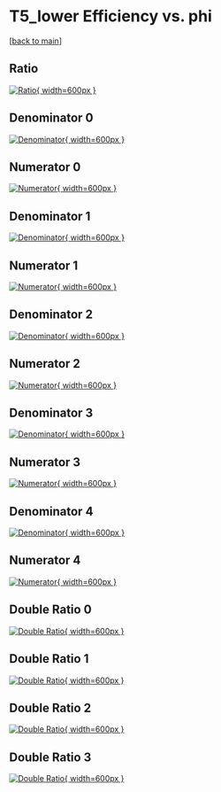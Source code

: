 # T5_lower Efficiency vs. phi

[[back to main](./)]



## Ratio

[![Ratio](../mtv/var/T5_lower_vtr_211_0_eff_phi.png){ width=600px }](../mtv/var/T5_lower_vtr_211_0_eff_phi.pdf)

## Denominator 0

[![Denominator](../mtv/den/T5_lower_vtr_211_0_eff_phi_den0.png){ width=600px }](../mtv/den/T5_lower_vtr_211_0_eff_phi_den0.pdf)

## Numerator 0

[![Numerator](../mtv/num/T5_lower_vtr_211_0_eff_phi_num0.png){ width=600px }](../mtv/num/T5_lower_vtr_211_0_eff_phi_num0.pdf)

## Denominator 1

[![Denominator](../mtv/den/T5_lower_vtr_211_0_eff_phi_den1.png){ width=600px }](../mtv/den/T5_lower_vtr_211_0_eff_phi_den1.pdf)

## Numerator 1

[![Numerator](../mtv/num/T5_lower_vtr_211_0_eff_phi_num1.png){ width=600px }](../mtv/num/T5_lower_vtr_211_0_eff_phi_num1.pdf)

## Denominator 2

[![Denominator](../mtv/den/T5_lower_vtr_211_0_eff_phi_den2.png){ width=600px }](../mtv/den/T5_lower_vtr_211_0_eff_phi_den2.pdf)

## Numerator 2

[![Numerator](../mtv/num/T5_lower_vtr_211_0_eff_phi_num2.png){ width=600px }](../mtv/num/T5_lower_vtr_211_0_eff_phi_num2.pdf)

## Denominator 3

[![Denominator](../mtv/den/T5_lower_vtr_211_0_eff_phi_den3.png){ width=600px }](../mtv/den/T5_lower_vtr_211_0_eff_phi_den3.pdf)

## Numerator 3

[![Numerator](../mtv/num/T5_lower_vtr_211_0_eff_phi_num3.png){ width=600px }](../mtv/num/T5_lower_vtr_211_0_eff_phi_num3.pdf)

## Denominator 4

[![Denominator](../mtv/den/T5_lower_vtr_211_0_eff_phi_den4.png){ width=600px }](../mtv/den/T5_lower_vtr_211_0_eff_phi_den4.pdf)

## Numerator 4

[![Numerator](../mtv/num/T5_lower_vtr_211_0_eff_phi_num4.png){ width=600px }](../mtv/num/T5_lower_vtr_211_0_eff_phi_num4.pdf)

## Double Ratio 0

[![Double Ratio](../mtv/ratio/T5_lower_vtr_211_0_eff_phi_ratio0.png){ width=600px }](../mtv/ratio/T5_lower_vtr_211_0_eff_phi_ratio0.pdf)

## Double Ratio 1

[![Double Ratio](../mtv/ratio/T5_lower_vtr_211_0_eff_phi_ratio1.png){ width=600px }](../mtv/ratio/T5_lower_vtr_211_0_eff_phi_ratio1.pdf)

## Double Ratio 2

[![Double Ratio](../mtv/ratio/T5_lower_vtr_211_0_eff_phi_ratio2.png){ width=600px }](../mtv/ratio/T5_lower_vtr_211_0_eff_phi_ratio2.pdf)

## Double Ratio 3

[![Double Ratio](../mtv/ratio/T5_lower_vtr_211_0_eff_phi_ratio3.png){ width=600px }](../mtv/ratio/T5_lower_vtr_211_0_eff_phi_ratio3.pdf)

